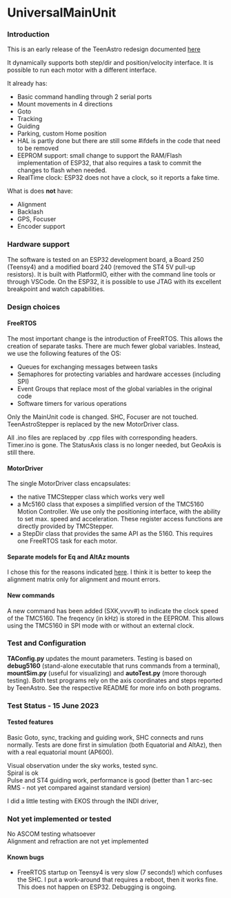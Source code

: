 UniversalMainUnit
======  
### Introduction

This is an early release of the TeenAstro redesign documented [here](https://fdesvallees.github.io/teenastro_v3/teenastro_v3/)

It dynamically supports both step/dir and position/velocity interface. It is possible to run each motor with a different interface.

It already has: 

- Basic command handling through 2 serial ports 
- Mount movements in 4 directions
- Goto
- Tracking 
- Guiding 
- Parking, custom Home position 
- HAL is partly done but there are still some #ifdefs in the code that need to be removed
- EEPROM support: small change to support the RAM/Flash implementation of ESP32, that also requires a task to commit the changes to flash when needed. 
- RealTime clock: ESP32 does not have a clock, so it reports a fake time.



What is does **not** have:

- Alignment
- Backlash
- GPS, Focuser
- Encoder support


### Hardware support

The software is tested on an ESP32 development board, a Board 250 (Teensy4) and a modified board 240 (removed the ST4 5V pull-up resistors). It is built with PlatformIO, either with the command line tools or through VSCode. On the ESP32, it is possible to use JTAG with its excellent breakpoint and watch capabilities. 

### Design choices

#### FreeRTOS

The most important change is the introduction of FreeRTOS. This allows the creation of separate tasks. There are much fewer global variables. Instead, we use the following features of the OS:

- Queues for exchanging messages between tasks
- Semaphores for protecting variables and hardware accesses (including SPI)
- Event Groups that replace most of the global variables in the original code
- Software timers for various operations

Only the MainUnit code is changed. SHC, Focuser are not touched. TeenAstroStepper is replaced by the new MotorDriver class.

All .ino files are replaced by .cpp files with corresponding headers. Timer.ino is gone. The StatusAxis class is no longer needed, but GeoAxis is still there.

#### MotorDriver 

The single MotorDriver class encapsulates:

- the native TMCStepper class which works very well
- a Mc5160 class that exposes a simplified version of the TMC5160 Motion Controller. We use only the positioning interface, with the ability to set max. speed and acceleration. These register access functions are directly provided by TMCStepper.
- a StepDir class that provides the same API as the 5160. This requires one FreeRTOS task for each motor.

#### Separate models for Eq and AltAz mounts

I chose this for the reasons indicated [here](https://fdesvallees.github.io/teenastro_v3/teenastro_v3/#alignment-equatorial-vs-altaz-mounts). I think it is better to keep the alignment matrix only for alignment and mount errors. 

#### New commands
A new command has been added (SXK,vvvv#) to indicate the clock speed of the TMC5160. The freqency (in kHz) is stored in the EEPROM. This allows using the TMC5160 in SPI mode with or without an external clock.


### Test and Configuration

**TAConfig.py**  updates the mount parameters. Testing is based on **debug5160** (stand-alone executable that runs commands from a terminal), **mountSim.py** (useful for visualizing) and **autoTest.py** (more thorough testing). Both test programs rely on the axis coordinates and steps reported by TeenAstro. See the respective README for more info on both programs.

### Test Status - 15 June 2023

#### Tested features
Basic Goto, sync, tracking and guiding work, SHC connects and runs normally. Tests are done first in simulation (both Equatorial and AltAz), then with a real equatorial mount (AP600).  

Visual observation under the sky works, tested sync.   
Spiral is ok   
Pulse and ST4 guiding work, performance is good (better than 1 arc-sec RMS - not yet compared against standard version)     

I did a little testing with EKOS through the INDI driver, 

### Not yet implemented or tested   
No ASCOM testing whatsoever   
Alignment and refraction are not yet implemented  


#### Known bugs
- FreeRTOS startup on Teensy4 is very slow (7 seconds!) which confuses the SHC. I put a work-around that requires a reboot, then it works fine. This does not happen on ESP32. Debugging is ongoing.   



